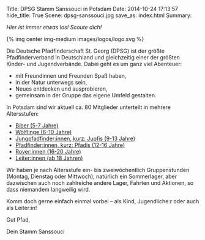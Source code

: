 Title: DPSG Stamm Sanssouci in Potsdam
Date: 2014-10-24 17:13:57
hide_title: True
Scene: dpsg-sanssouci.jpg
save_as: index.html
Summary: 

*Hier ist immer etwas los! Scoute dich!*

{% img center img-medium images/logos/logo.svg %}


Die Deutsche Pfadfinderschaft St. Georg (DPSG) ist der größte Pfadfinderverband in Deutschland und gleichzeitig einer der größten Kinder- und Jugendverbände. Dabei geht es um ganz viel Abenteuer:

* mit Freundinnen und Freunden Spaß haben,
* in der Natur unterwegs sein,
* Neues entdecken und ausprobieren,
* gemeinsam in der Gruppe das eigene Umfeld gestalten.

In Potsdam sind wir aktuell ca. 80 Mitglieder unterteilt in mehrere Altersstufen:
* [Biber (5-7 Jahre)](biber.md)
* [Wölflinge (6-10 Jahre)](wolflinge.md)
* [Jungpfadfinder:innen, kurz: Jupfis (9-13 Jahre)](jungpfadfinder.md)
* [Pfadfinder:innen, kurz: Pfadis (12-16 Jahre)](pfadfinder.md)
* [Rover:innen (16-20 Jahre)](rover.md)
* [Leiter:innen (ab 18 Jahren)](leiter.md)

Wir haben je nach Altersstufe ein- bis zweiwöchentlich Gruppenstunden (Montag, Dienstag oder Mittwoch), natürlich ein Sommerlager, aber dazwischen auch noch zahlreiche andere Lager, Fahrten und Aktionen, so dass niemandem langweilig wird. 

Komm doch gerne einfach einmal vorbei – als Kind, Jugendliche:r oder auch als Leiter:in!

Gut Pfad,

Dein Stamm Sanssouci